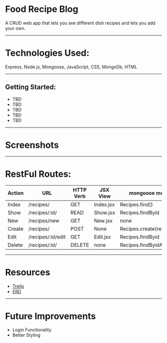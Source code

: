  # Food Recipe Blog
A CRUD web app that lets you see different dish recipes and lets you add your own. 

-------
# Technologies Used: 
Express, Node.js, Mongoose, JavaScript, CSS, MongoDb, HTML

----------

## Getting Started:
- TBD
- TBD
- TBD
- TBD
- TBD

------------------------------------------------------------
# Screenshots

---------

# RestFul Routes: 

| Action | URL | HTTP Verb | JSX View | mongoose method |
|--------|-----|-----------|----------|-----------------|
| Index | /recipes/ | GET | Index.jsx | Recipes.find() |
| Show | /recipes/:id/ | READ | Show.jsx | Recipes.findByid |
| New | /recipes/new | GET | New.jsx | none |
| Create | /recipes/ | POST | None | Recipes.create(req.body) |
| Edit | /recipes/:id/edit | GET | Edit.jsx | Recipes.findByid |
| Delete | /recipes/:id/ | DELETE | none | Recipes.findByidAndDelete |

------------------------------------

# Resources
- [Trello](https://trello.com/invite/b/bk82SdfQ/ATTI08791f8638c92ffaec45891ef33081a8A47C0300/food-blog)
- [ERD](TBD)
----------------------------
# Future Improvements
- Login Functionality
- Better Styling

